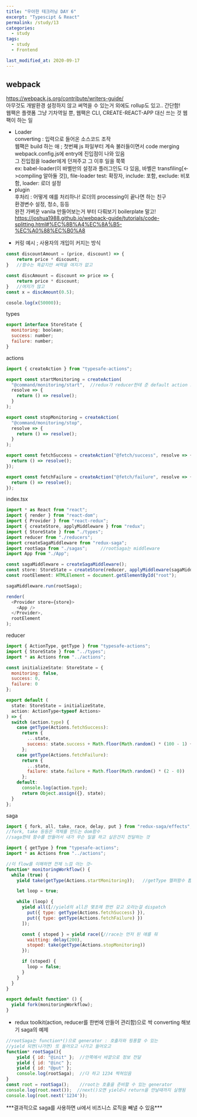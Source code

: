 ```yaml
---
title: "우아한 테크러닝 DAY 6"
excerpt: "Typescipt & React"
permalink: /study/13
categories:
  - study
tags:
  - study
  - Frontend

last_modified_at: 2020-09-17
--- 
```

## webpack  
<https://webpack.js.org/contribute/writers-guide/>  
아무것도 개발환경 설정하지 않고 써먹을 수 있는거 외에도 rollup도 있고.. 간단함!  
웹팩은 플랫폼 그냥 기차역일 뿐, 웹팩은 CLI, CREATE-REACT-APP 대신 쓰는 것
웹팩이 하는 일  
- Loader  
        converting : 입력으로 들어온 소스코드 조작  
        웹팩은 build 하는 애 ; 첫번째 js 파일부터 계속 불러들이면서 code merging
        webpack.config.js에 entry에 진입점이 나와 있음  
        그 진입점을 loader에게 던져주고 그 이후 일을 쭉쭉  
        ex: babel-loader(이 바벨만의 설정과 플러그인도 다 있음, 바벨은 transfiling[<->compiling 알아둘 것]), file-loader
        test: 확장자, include: 포함, exclude: 비포함, loader: 로더 설정  
- plugin  
        후처리 : 어떻게 얘를 처리하나!
        로더의 processing이 끝나면 하는 친구  
        환경변수 설정, 청소, 등등  
완전 가벼운 vanila 만들어보는거 부터 다뤄보기 boilerplate 말고!  
<https://joshua1988.github.io/webpack-guide/tutorials/code-splitting.html#%EC%8B%A4%EC%8A%B5-%EC%A0%88%EC%B0%A8>  

+ 커링 예시 ; 사용자의 개입이 커지는 방식  
```js
const discountAmount = (price, discount) => {
    return price * discount;
}   //함수는 똑같지만 써먹을 여지가 없고

const discAmount = discount => price => {
    return price * discount;
}   //여지가 많고
const x = discAmount(0.5);

cosole.log(x(50000));
```  
types  
```js
export interface StoreState {
  monitoring: boolean;
  success: number;
  failure: number;
}
```
actions  
```js
import { createAction } from "typesafe-actions";

export const startMonitoring = createAction(
  "@command/monitoring/start",  //redux가 reducer한테 준 default action 그냥 쓴거 의미 x
  resolve => {
    return () => resolve();
  }
);

export const stopMonitoring = createAction(
  "@command/monitoring/stop",
  resolve => {
    return () => resolve();
  }
);

export const fetchSuccess = createAction("@fetch/success", resolve => {
  return () => resolve();
});

export const fetchFailure = createAction("@fetch/failure", resolve => {
  return () => resolve();
});
```  
index.tsx  
```js
import * as React from "react";
import { render } from "react-dom";
import { Provider } from "react-redux";
import { createStore, applyMiddleware } from "redux";
import { StoreState } from "./types";
import reducer from "./reducers";
import createSagaMiddleware from "redux-saga";
import rootSaga from "./sagas";     //rootSaga는 middleware
import App from "./App";

const sagaMiddleware = createSagaMiddleware();
const store: StoreState = createStore(reducer, applyMiddleware(sagaMiddleware));
const rootElement: HTMLElement = document.getElementById("root");

sagaMiddleware.run(rootSaga);

render(
  <Provider store={store}>
    <App />
  </Provider>,
  rootElement
);
```  
reducer  
```js
import { ActionType, getType } from "typesafe-actions";
import { StoreState } from "../types";
import * as Actions from "../actions";

const initializeState: StoreState = {
  monitoring: false,
  success: 0,
  failure: 0
};

export default (
  state: StoreState = initializeState,
  action: ActionType<typeof Actions>
) => {
  switch (action.type) {
    case getType(Actions.fetchSuccess):
      return {
        ...state,
        success: state.success + Math.floor(Math.random() * (100 - 1) + 1)
      };
    case getType(Actions.fetchFailure):
      return {
        ...state,
        failure: state.failure + Math.floor(Math.random() * (2 - 0))
      };
    default:
      console.log(action.type);
      return Object.assign({}, state);
  }
};
```
saga  
```js
import { fork, all, take, race, delay, put } from "redux-saga/effects";
//fork, take 등등은 객체를 만드는 dom함수
//saga한테 함수를 만들어서 내가 무슨 일을 하고 싶은건지 전달하는 것

import { getType } from "typesafe-actions";
import * as Actions from "../actions";

//이 flow를 이해하면 전체 느낌 아는 것~
function* monitoringWorkflow() {
  while (true) {
    yield take(getType(Actions.startMonitoring));   //getType 헬퍼함수 뽑아서 문자열로 붙여두는 애

    let loop = true;

    while (loop) {
      yield all([//yield의 all은 몇초에 한번 갖고 오라는걸 dispatch
        put({ type: getType(Actions.fetchSuccess) }),
        put({ type: getType(Actions.fetchFailure) })
      ]);

      const { stoped } = yield race({//race는 먼저 된 애를 줘
        waitting: delay(200),
        stoped: take(getType(Actions.stopMonitoring))
      });

      if (stoped) {
        loop = false;
      }
    }
  }
}

export default function* () {
  yield fork(monitoringWorkflow);
}
```
+ redux toolkit(action, reducer를 한번에 만들어 관리함)으로 싹 converting 해보기
saga의 예제  
```js
//rootSaga는 function*()으로 generator : 호출자와 핑퐁할 수 있는  
//yield 되면(나가면) 또 들어오고 나가고 들어오고
function* rootSaga(){
    yield { id: "@init" };  //안쪽에서 바깥으로 정보 전달
    yield { id: "@inc" };
    yield { id: "@put" };
    console.log(rootSaga);  //다 하고 1234 찍혀있음
}
const root = rootSaga();    //root는 호출을 준비할 수 있는 generator
console.log(root.next());  //next()오면 yield나 return을 만날때까지 실행됨 
console.log(root.next('1234'));
```  
\*\*\*결과적으로 saga를 사용하면 ui에서 비즈니스 로직을 빼낼 수 있음\*\*\*